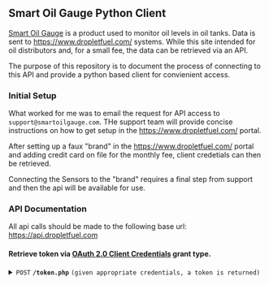 ## Smart Oil Gauge Python Client

[Smart Oil Gauge](https://www.smartoilgauge.com/) is a product used to monitor 
oil levels in oil tanks.  Data is sent to <https://www.dropletfuel.com/> 
systems. While this site intended for oil distributors and, for a small fee, 
the data can be retrieved via an API.

The purpose of this repository is to document the process of connecting to this
API and provide a python based client for convienient access.

### Initial Setup

What worked for me was to email the request for API access to 
`support@smartoilgauge.com`. THe support team will provide concise instructions
on how to get setup in the <https://www.dropletfuel.com/> portal. 

After setting up a faux "brand" in the <https://www.dropletfuel.com/> portal 
and adding credit card on file for the monthly fee, client credetials can then
be retrieved.

Connecting the Sensors to the "brand" requires a final step from support and then
the api will be available for use.

### API Documentation

All api calls should be made to the following base url: <https://api.dropletfuel.com>

#### Retrieve token via [OAuth 2.0 Client Credentials](https://oauth.net/2/grant-types/client-credentials/) grant type.

<details>
 <summary><code>POST</code> <code><b>/token.php</b></code> <code>(given appropriate credentials, a token is returned)</code></summary>

##### Request Headers

> | name         | type     | data type | description                                                                                                                                                                |
> |--------------|----------|-----------|----------------------------------------------------------------------------------------------------------------------------------------------------------------------------|
> | User-Agent   | required | string    | User-Agent is a characteristic string that lets servers and network peers identify the application, operating system, vendor, and/or version of the requesting user agent. |
> | Content-Type | required | string    | Content-Type is a representation header is used to indicate the original media type of the resource.                                                                       |

> **_NOTE:_** User-Agent is usually an optional header, but it's been noted that a 406 Not Acceptable response is returned when absent. 

> **_NOTE:_** Content-Type should be set to `application/x-www-form-urlencoded` for the token request.

##### Request Parameters

> | name         | type     | data type | description                       |
> |--------------|----------|-----------|-----------------------------------|
> | grant_type   | required | string    | Set this to "client_credentials". |
> | client_id    | required | string    | Your application's Client ID.     |
> | grant_type   | required | string    | Your application's Client Secret. |


##### Responses

> | http code | content-type                    | response                                                                                         |
> |-----------|---------------------------------|--------------------------------------------------------------------------------------------------|
> | `200`     | `application/json`              | `{"access_token":"eyJz93a...k4laUWw", "token_type":"Bearer", "expires_in":3600, "scope": null}`  |
> | `400`     | `application/json`              | `{"error":"invalid_client","error_description":"The client credentials are invalid"}`            |
> | `406`     | `text/html; charset=iso-8859-1` | 406 Not Acceptable                                                                               |

##### Example cURL

> ```shell
>  curl --request POST \
> --url 'https://api.dropletfuel.com/token' \
> --header 'content-type: application/x-www-form-urlencoded' \
> --data grant_type=client_credentials \
> --data client_id=YOUR_CLIENT_ID \
> --data client_secret=YOUR_CLIENT_SECRET
> ```

</details>
